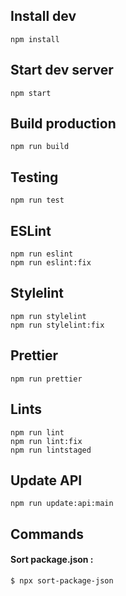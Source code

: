 ## Install dev

    npm install

## Start dev server

    npm start

## Build production

    npm run build

## Testing

    npm run test

## ESLint

    npm run eslint
    npm run eslint:fix

## Stylelint

    npm run stylelint
    npm run stylelint:fix

## Prettier

    npm run prettier

## Lints

    npm run lint
    npm run lint:fix
    npm run lintstaged

## Update API

    npm run update:api:main

## Commands

#### Sort package.json :

`$ npx sort-package-json`
